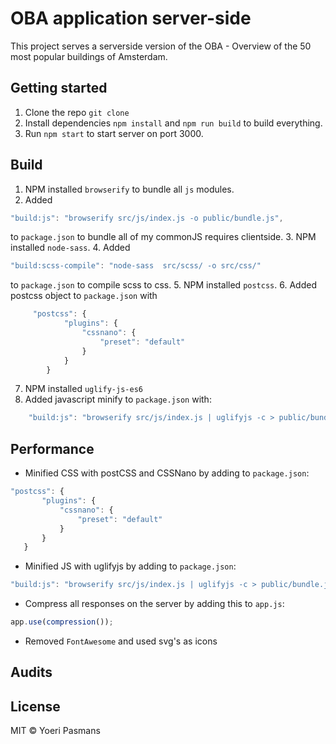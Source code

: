 # OBA application server-side

This project serves a serverside version of the OBA - Overview of the 50 most popular buildings of Amsterdam.

## Getting started

1.  Clone the repo `git clone`
2.  Install dependencies `npm install` and `npm run build` to build everything.
3.  Run `npm start` to start server on port 3000.

## Build

1.  NPM installed `browserify` to bundle all `js` modules.
2.  Added
```javascript
"build:js": "browserify src/js/index.js -o public/bundle.js",
```
to `package.json` to bundle all of my commonJS requires clientside.
3.  NPM installed `node-sass`.
4.  Added
```javascript
"build:scss-compile": "node-sass  src/scss/ -o src/css/"
```
to `package.json` to compile scss to css.
5.  NPM installed `postcss`.
6.  Added postcss object to `package.json` with
```javascript
     "postcss": {
            "plugins": {
                "cssnano": {
                    "preset": "default"
                }
            }
        }
```
7. NPM installed `uglify-js-es6`
8. Added javascript minify to `package.json` with:
```javascript
    "build:js": "browserify src/js/index.js | uglifyjs -c > public/bundle.js",
```

## Performance

- Minified CSS with postCSS and CSSNano by adding to `package.json`:
```javascript
"postcss": {
	   "plugins": {
		   "cssnano": {
			   "preset": "default"
		   }
	   }
   }
```

- Minified JS with uglifyjs by adding to `package.json`:
```javascript
"build:js": "browserify src/js/index.js | uglifyjs -c > public/bundle.js",
```

- Compress all responses on the server by adding this to `app.js`:
```javascript
app.use(compression());
```

- Removed `FontAwesome` and used svg's as icons

## Audits



## License

MIT © Yoeri Pasmans
